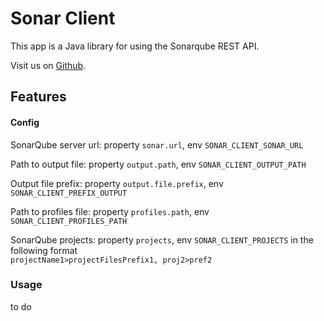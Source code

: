 # Sonar Client
This app is a Java library for using the Sonarqube REST API.

Visit us on [Github](https://github.com/dxworks/sonarqube-client).

## Features

#### Config

SonarQube server url: property `sonar.url`, env `SONAR_CLIENT_SONAR_URL`

Path to output file: property `output.path`, env `SONAR_CLIENT_OUTPUT_PATH`

Output file prefix: property `output.file.prefix`, env `SONAR_CLIENT_PREFIX_OUTPUT`

Path to profiles file: property `profiles.path`, env `SONAR_CLIENT_PROFILES_PATH`

SonarQube projects: property `projects`, env `SONAR_CLIENT_PROJECTS` in the following format <br/>`projectName1>projectFilesPrefix1, proj2>pref2`

### Usage

to do

